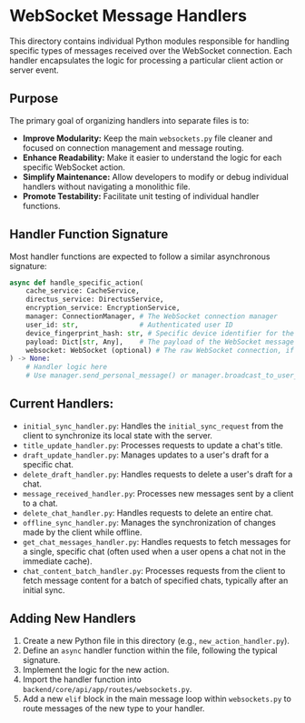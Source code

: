 # WebSocket Message Handlers

This directory contains individual Python modules responsible for handling specific types of messages received over the WebSocket connection. Each handler encapsulates the logic for processing a particular client action or server event.

## Purpose

The primary goal of organizing handlers into separate files is to:
-   **Improve Modularity:** Keep the main `websockets.py` file cleaner and focused on connection management and message routing.
-   **Enhance Readability:** Make it easier to understand the logic for each specific WebSocket action.
-   **Simplify Maintenance:** Allow developers to modify or debug individual handlers without navigating a monolithic file.
-   **Promote Testability:** Facilitate unit testing of individual handler functions.

## Handler Function Signature

Most handler functions are expected to follow a similar asynchronous signature:

```python
async def handle_specific_action(
    cache_service: CacheService,
    directus_service: DirectusService,
    encryption_service: EncryptionService,
    manager: ConnectionManager, # The WebSocket connection manager
    user_id: str,               # Authenticated user ID
    device_fingerprint_hash: str, # Specific device identifier for the connection
    payload: Dict[str, Any],    # The payload of the WebSocket message
    websocket: WebSocket (optional) # The raw WebSocket connection, if direct interaction is needed beyond manager
) -> None:
    # Handler logic here
    # Use manager.send_personal_message() or manager.broadcast_to_user_specific_event() to send responses/events
```

## Current Handlers:

-   `initial_sync_handler.py`: Handles the `initial_sync_request` from the client to synchronize its local state with the server.
-   `title_update_handler.py`: Processes requests to update a chat's title.
-   `draft_update_handler.py`: Manages updates to a user's draft for a specific chat.
-   `delete_draft_handler.py`: Handles requests to delete a user's draft for a chat.
-   `message_received_handler.py`: Processes new messages sent by a client to a chat.
-   `delete_chat_handler.py`: Handles requests to delete an entire chat.
-   `offline_sync_handler.py`: Manages the synchronization of changes made by the client while offline.
-   `get_chat_messages_handler.py`: Handles requests to fetch messages for a single, specific chat (often used when a user opens a chat not in the immediate cache).
-   `chat_content_batch_handler.py`: Processes requests from the client to fetch message content for a batch of specified chats, typically after an initial sync.

## Adding New Handlers

1.  Create a new Python file in this directory (e.g., `new_action_handler.py`).
2.  Define an `async` handler function within the file, following the typical signature.
3.  Implement the logic for the new action.
4.  Import the handler function into `backend/core/api/app/routes/websockets.py`.
5.  Add a new `elif` block in the main message loop within `websockets.py` to route messages of the new type to your handler.